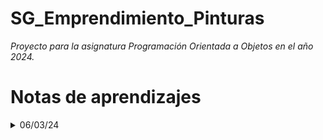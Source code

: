 # SG_Emprendimiento_Pinturas

_Proyecto para la asignatura Programación Orientada a Objetos en el año 2024._


# Notas de aprendizajes

<details>
<summary>06/03/24</summary>
    - Ahora entiendo para qué funciona el patron DAO (Data Access Object). Permite separar la lógica de negocios del programa de la lógica de la base de datos.
        - El código se vuelve más mantenible, ya que si se cambia el lenguaje de la base de datos, la lógica de negocio no se ve modificada, solo la clase que maneja la conexión con la base de datos.
        - Permite que se cumpla el principio Single Responsability de SOLID, el cuál indica que una clase debe tener una única responsabilidad. De esta manera la clase Pedido maneja la lógica de negocio del pedido, mientras que PedidoDAO maneja los ABM en la base de datos.
        - Se realiza la abstracción, uno de los cuatros pilares de POO, ya que solo las clases DAO acceden a los datos de la base de datos, el resto del programa no necesita conocer como se trabaja con ella.
        - Todas estas cosas hacen que el código sea más robusto.
</details>